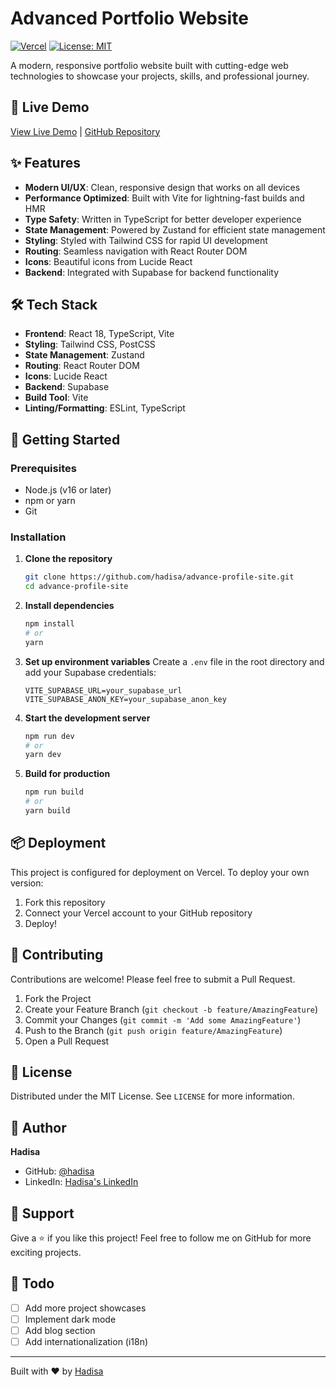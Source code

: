# Advanced Portfolio Website

[![Vercel](https://img.shields.io/badge/Deployed%20on-Vercel-000000?style=for-the-badge&logo=vercel&logoColor=white)](https://vercel.profile.com)
[![License: MIT](https://img.shields.io/badge/License-MIT-yellow.svg?style=for-the-badge)](https://opensource.org/licenses/MIT)

A modern, responsive portfolio website built with cutting-edge web technologies to showcase your projects, skills, and professional journey.

## 🚀 Live Demo

[View Live Demo](https://advance-profile-site.vercel.app/) | [GitHub Repository](https://github.com/hadisa/advance-profile-site?tab=readme-ov-file)

## ✨ Features

- **Modern UI/UX**: Clean, responsive design that works on all devices
- **Performance Optimized**: Built with Vite for lightning-fast builds and HMR
- **Type Safety**: Written in TypeScript for better developer experience
- **State Management**: Powered by Zustand for efficient state management
- **Styling**: Styled with Tailwind CSS for rapid UI development
- **Routing**: Seamless navigation with React Router DOM
- **Icons**: Beautiful icons from Lucide React
- **Backend**: Integrated with Supabase for backend functionality

## 🛠️ Tech Stack

- **Frontend**: React 18, TypeScript, Vite
- **Styling**: Tailwind CSS, PostCSS
- **State Management**: Zustand
- **Routing**: React Router DOM
- **Icons**: Lucide React
- **Backend**: Supabase
- **Build Tool**: Vite
- **Linting/Formatting**: ESLint, TypeScript

## 🚀 Getting Started

### Prerequisites

- Node.js (v16 or later)
- npm or yarn
- Git

### Installation

1. **Clone the repository**
   ```bash
   git clone https://github.com/hadisa/advance-profile-site.git
   cd advance-profile-site
   ```

2. **Install dependencies**
   ```bash
   npm install
   # or
   yarn
   ```

3. **Set up environment variables**
   Create a `.env` file in the root directory and add your Supabase credentials:
   ```env
   VITE_SUPABASE_URL=your_supabase_url
   VITE_SUPABASE_ANON_KEY=your_supabase_anon_key
   ```

4. **Start the development server**
   ```bash
   npm run dev
   # or
   yarn dev
   ```

5. **Build for production**
   ```bash
   npm run build
   # or
   yarn build
   ```

## 📦 Deployment

This project is configured for deployment on Vercel. To deploy your own version:

1. Fork this repository
2. Connect your Vercel account to your GitHub repository
3. Deploy!

## 🤝 Contributing

Contributions are welcome! Please feel free to submit a Pull Request.

1. Fork the Project
2. Create your Feature Branch (`git checkout -b feature/AmazingFeature`)
3. Commit your Changes (`git commit -m 'Add some AmazingFeature'`)
4. Push to the Branch (`git push origin feature/AmazingFeature`)
5. Open a Pull Request

## 📄 License

Distributed under the MIT License. See `LICENSE` for more information.

## 👤 Author

**Hadisa**

- GitHub: [@hadisa](https://github.com/hadisa)
- LinkedIn: [Hadisa's LinkedIn](https://linkedin.com/in/hadisa)

## 🙌 Support

Give a ⭐️ if you like this project! Feel free to follow me on GitHub for more exciting projects.

## 📝 Todo

- [ ] Add more project showcases
- [ ] Implement dark mode
- [ ] Add blog section
- [ ] Add internationalization (i18n)

---

Built with ❤️ by [Hadisa](https://github.com/hadisa)

